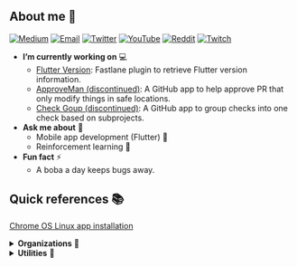 ## About me 👋

<!--
  For more details on how to add more badges, check the documentation at
  https://shields.io (or the repository at https://github.com/badges/shields).
-->

[![Medium](https://img.shields.io/badge/Medium-black?logo=medium&style=social)](https://medium.com/@tianhaozhou)
[![Email](https://img.shields.io/badge/Email%20Me-white?logo=gmail&style=social)](mailto:jacksonzhou666@gmail.com)
[![Twitter](https://img.shields.io/twitter/follow/TheSWE2?label=Follow)](https://twitter.com/TheSWE2)
[![YouTube](https://img.shields.io/youtube/channel/subscribers/UCY13XGU7-3mYz2n1NzV4oGw?label=YT&style=social)](https://www.youtube.com/channel/UCY13XGU7-3mYz2n1NzV4oGw)
[![Reddit](https://img.shields.io/reddit/user-karma/combined/jacksonz666?label=reddit&style=social)](https://www.reddit.com/user/jacksonz666/)
[![Twitch](https://img.shields.io/twitch/status/jacksonzhou666?style=social)](https://www.twitch.tv/jacksonzhou666)

- **I’m currently working on** 💻
  - [Flutter Version](https://github.com/tianhaoz95/fastlane-plugin-flutter_version): Fastlane plugin to retrieve Flutter version information.
  - [ApproveMan (discontinued)](https://github.com/tianhaoz95/approveman): A GitHub app to help approve PR that only modify things in safe locations.
  - [Check Goup (discontinued)](https://github.com/tianhaoz95/check-group): A GitHub app to group checks into one check based on subprojects.
- **Ask me about** 💬
  - Mobile app development (Flutter) 📱
  - Reinforcement learning 🤖
- **Fun fact** ⚡
  - A boba a day keeps bugs away.

## Quick references 📚

[Chrome OS Linux app installation](https://gist.github.com/tianhaoz95/622da8e876bcf3b80da01728a678ddaf)

<details>
  <summary><b>Organizations</b> 🏅</summary>
<p>

[![tianhaoz95 actions org avatar](https://avatars.githubusercontent.com/u/83519223?s=60&v=4)](https://github.com/tianhaoz95-actions)
[![notebook avatar](https://avatars.githubusercontent.com/u/83990800?s=60&v=4)](https://github.com/tianhaoz95-notebooks)
[![wowlink org avatar](https://avatars.githubusercontent.com/u/81609382?s=60&v=4)](https://github.com/wowlink)

</p>
</details>

<details>
  <summary><b>Utilities</b> 🧰</summary>
<p>

- [Pylon](https://github.com/tianhaoz95/pylon) 💎 💎 💎 : environment for my personal Windows dev machines.
- [WOW Profile](https://github.com/tianhaoz95/wow-profile): my personal wow link mapping.

</p>
</details>
